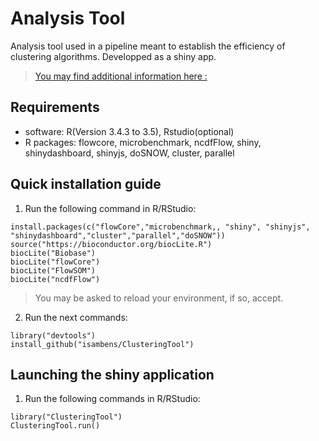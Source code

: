 # Analysis Tool
Analysis tool used in a pipeline meant to establish the efficiency of clustering algorithms. Developped as a shiny app.
 
>[You may find additional information here :](doc/temp.pdf)
	
## Requirements
  * software: R(Version 3.4.3 to 3.5), Rstudio(optional)
  * R packages: flowcore, microbenchmark, ncdfFlow, shiny, shinydashboard, shinyjs, doSNOW, cluster, parallel
  
## Quick installation guide

  1. Run the following command in R/RStudio:
```
install.packages(c("flowCore","microbenchmark,, "shiny", "shinyjs", "shinydashboard","cluster","parallel","doSNOW"))
source("https://bioconductor.org/biocLite.R")
biocLite("Biobase")
biocLite("flowCore")
biocLite("FlowSOM")
biocLite("ncdfFlow")
```
  >You may be asked to reload your environment, if so, accept.
  
  2. Run the next commands:
```
library("devtools")
install_github("isambens/ClusteringTool")
```

  
## Launching the shiny application

  1. Run the following commands in R/RStudio:
```
library("ClusteringTool")
ClusteringTool.run()
```  